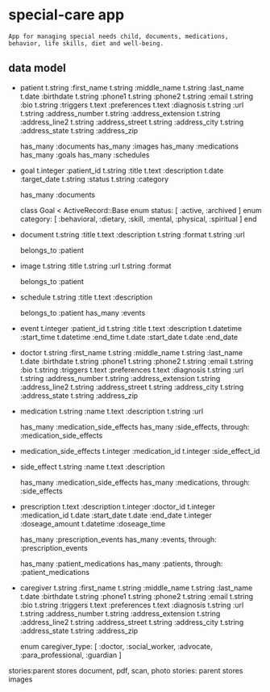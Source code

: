 # special-care app 
    App for managing special needs child, documents, medications, behavior, life skills, diet and well-being.

## data model

- patient
    t.string :first_name
    t.string :middle_name
    t.string :last_name
    t.date :birthdate
    t.string :phone1
    t.string :phone2
    t.string :email
    t.string :bio
    t.string :triggers
    t.text :preferences
    t.text :diagnosis
    t.string :url
    t.string :address_number
    t.string :address_extension
    t.string :address_line2
    t.string :address_street
    t.string :address_city
    t.string :address_state
    t.string :address_zip

    has_many :documents
    has_many :images
    has_many :medications
    has_many :goals
    has_many :schedules

- goal
    t.integer :patient_id
    t.string :title
    t.text :description
    t.date :target_date
    t.string :status
    t.string :category
  
    has_many :documents

    class Goal < ActiveRecord::Base
        enum status: [ :active, :archived ]
        enum category: [ :behavioral, :dietary, :skill, :mental, :physical, :spiritual ]
    end
 
- document
    t.string :title
    t.text :description
    t.string :format
    t.string :url

    belongs_to :patient

- image
    t.string :title
    t.string :url
    t.string :format

    belongs_to :patient

- schedule
    t.string :title
    t.text :description

    belongs_to :patient
    has_many :events

- event
    t.integer :patient_id
    t.string :title
    t.text :description
    t.datetime :start_time
    t.datetime :end_time
    t.date :start_date
    t.date :end_date
 
- doctor
    t.string :first_name
    t.string :middle_name
    t.string :last_name
    t.date :birthdate
    t.string :phone1
    t.string :phone2
    t.string :email
    t.string :bio
    t.string :triggers
    t.text :preferences
    t.text :diagnosis
    t.string :url
    t.string :address_number
    t.string :address_extension
    t.string :address_line2
    t.string :address_street
    t.string :address_city
    t.string :address_state
    t.string :address_zip

- medication
    t.string :name
    t.text :description
    t.string :url
    
    has_many :medication_side_effects
    has_many :side_effects, through: :medication_side_effects

- medication_side_effects
    t.integer :medication_id
    t.integer :side_effect_id

- side_effect
    t.string :name
    t.text :description

    has_many :medication_side_effects
    has_many :medications, through: :side_effects

 
- prescription
    t.text :description
    t.integer :doctor_id
    t.integer :medication_id
    t.date  :start_date
    t.date :end_date
    t.integer :doseage_amount
    t.datetime :doseage_time

    has_many :prescription_events
    has_many :events, through: :prescription_events

    has_many :patient_medications
    has_many :patients, through: :patient_medications

- caregiver
    t.string :first_name
    t.string :middle_name
    t.string :last_name
    t.date :birthdate
    t.string :phone1
    t.string :phone2
    t.string :email
    t.string :bio
    t.string :triggers
    t.text :preferences
    t.text :diagnosis
    t.string :url
    t.string :address_number
    t.string :address_extension
    t.string :address_line2
    t.string :address_street
    t.string :address_city
    t.string :address_state
    t.string :address_zip

    enum caregiver_type: [ :doctor, :social_worker, :advocate, :para_professional, :guardian ]


stories:parent stores document, pdf, scan, photo
stories: parent stores images